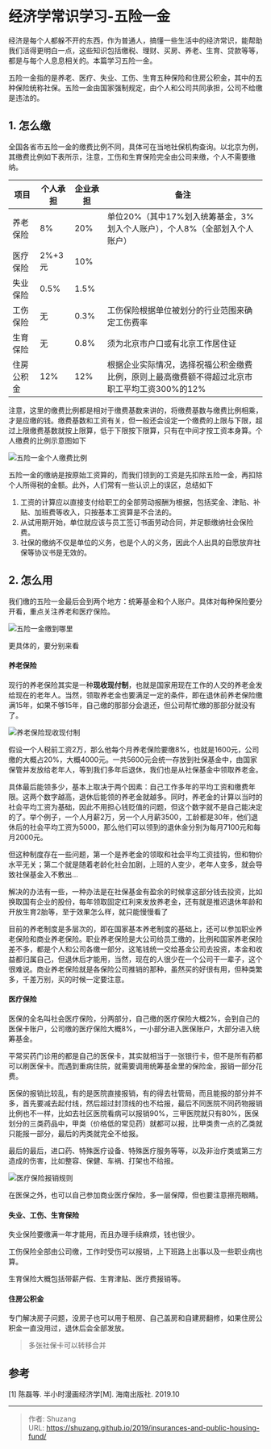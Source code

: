# 经济学常识学习-五险一金


经济是每个人都躲不开的东西，作为普通人，搞懂一些生活中的经济常识，能帮助我们活得更明白一点，这些知识包括缴税、理财、买房、养老、生育、贷款等等，都是与每个人息息相关的。本篇学习五险一金。

<!--more-->

五险一金指的是养老、医疗、失业、工伤、生育五种保险和住房公积金，其中的五种保险统称社保。五险一金由国家强制规定，由个人和公司共同承担，公司不给缴是违法的。

## 1. 怎么缴

全国各省市五险一金的缴费比例不同，具体可在当地社保机构查询。以北京为例，其缴费比例如下表所示，注意，工伤和生育保险完全由公司来缴，个人不需要缴纳。

| 项目       | 个人承担 | 企业承担 | 备注                                                         |
| ---------- | -------- | -------- | ------------------------------------------------------------ |
| 养老保险   | 8%       | 20%      | 单位20%（其中17%划入统筹基金，3%划入个人账户），个人8%（全部划入个人账户） |
| 医疗保险   | 2%+3元   | 10%      |                                                              |
| 失业保险   | 0.5%     | 1.5%     |                                                              |
| 工伤保险   | 无       | 0.3%     | 工伤保险根据单位被划分的行业范围来确定工伤费率               |
| 生育保险   | 无       | 0.8%     | 须为北京市户口或有北京工作居住证                             |
| 住房公积金 | 12%      | 12%      | 根据企业实际情况，选择祝福公积金缴费比例，原则上最高缴费额不得超过北京市职工平均工资300%的12% |

注意，这里的缴费比例都是相对于缴费基数来讲的，将缴费基数与缴费比例相乘，才是应缴的钱。缴费基数和工资有关，但一般还会设定一个缴费的上限与下限，超过上限缴费基数就按上限算，低于下限按下限算，只有在中间才按工资本身算。个人缴费的比例示意图如下

![五险一金个人缴费比例](https://picped-1301226557.cos.ap-beijing.myqcloud.com/SH_20191109_1HyPFP.jpg)

五险一金的缴纳是按原始工资算的，而我们领到的工资是先扣除五险一金，再扣除个人所得税的金额。此外，人们常有一些认识上的误区，总结如下

1. 工资的计算应以直接支付给职工的全部劳动报酬为根据，包括奖金、津贴、补贴、加班费等收入，只按基本工资算是不合法的。
2. 从试用期开始，单位就应该与员工签订书面劳动合同，并足额缴纳社会保险费。
3. 社保的缴纳不仅是单位的义务，也是个人的义务，因此个人出具的自愿放弃社保等协议书是无效的。

## 2. 怎么用

我们缴的五险一金最后会到两个地方：统筹基金和个人账户。具体对每种保险要分开看，重点关注养老和医疗保险。

![五险一金缴到哪里](https://picped-1301226557.cos.ap-beijing.myqcloud.com/SH_20191109_1HyJOJ.jpg)

更具体的，要分别来看

#### 养老保险

现行的养老保险其实是一种**现收现付制**，也就是国家用现在工作的人交的养老金发给现在的老年人。当然，领取养老金也要满足一定的条件，即在退休前养老保险缴满15年，如果不够15年，自己缴的那部分会退还，但公司帮忙缴的那部分就没有了。

![养老保险现收现付制](https://picped-1301226557.cos.ap-beijing.myqcloud.com/SH_20191109_1HywY6.jpg)

假设一个人税前工资2万，那么他每个月养老保险要缴8%，也就是1600元，公司缴的大概占20%，大概4000元。一共5600元会统一存放到社保基金中，由国家保管并发放给老年人，等到我们多年后退休，我们也是从社保基金中领取养老金。

具体最后能领多少，基本上取决于两个因素：自己工作多年的平均工资和缴费年限。这两个数字越高，退休后能领的养老金就越多。同时，养老金的计算以当时的社会平均工资为基础，因此不用担心钱贬值的问题，但这个数字就不是自己能决定的了。举个例子，一个人月薪2万，另一个人月薪3500，工龄都是30年，他们退休后的社会平均工资为5000，那么他们可以领到的退休金分别为每月7100元和每月2000元。

但这种制度存在一些问题，第一个是养老金的领取和社会平均工资挂钩，但和物价水平无关；第二个就是随着老龄化社会加剧，上班的人变少，老年人变多，就会导致社保基金入不敷出...

解决的办法有一些，一种办法是在社保基金有盈余的时候拿这部分钱去投资，比如换取国有企业的股份，每年领取固定红利来发放养老金，还有就是推迟退休年龄和开放生育2胎等，至于效果怎么样，就只能慢慢看了

目前的养老制度是多层次的，即在国家基本养老制度的基础上，还可以参加职业养老保险和商业养老保险。职业养老保险是大公司给员工缴的，比例和国家养老保险差不多，都是个人和公司各缴一部分，这笔钱统一交给基金公司去投资，本金和收益都归属自己，但退休后才能用，当然，现在的人很少在一个公司干一辈子，这个很难说。商业养老保险就是各保险公司推销的那种，虽然买的好很有用，但种类繁多，千差万别，买的时候一定要注意。

#### 医疗保险

医保的全名叫社会医疗保险，分两部分，自己缴的医疗保险大概2%，会到自己的医保卡账户，公司缴的医疗保险大概8%，一小部分进入医保账户，大部分进入统筹基金。

平常买药门诊用的都是自己的医保卡，其实就相当于一张银行卡，但不是所有药都可以刷医保卡。而遇到重病住院，就需要调用统筹基金里的保险金，报销一部分花费。

医保的报销比较乱，有的是医院直接报销，有的得去社管局，而且能报的部分并不多，首先要减去起付线，然后超过封顶线的也不给报，最后不同医院不同药物报销比例也不一样，比如去社区医院看病可以报销90%，三甲医院就只有80%，医保划分的三类药品中，甲类（价格低的常见药）就都可以报，比甲类贵一点的乙类就只能报一部分，最后的丙类就完全不给报。

最后的最后，进口药、特殊医疗设备、特殊医疗服务等等，以及非治疗类或第三方造成的伤害，比如整容、保健、车祸、打架也不给报。

![医疗保险报销规则](https://picped-1301226557.cos.ap-beijing.myqcloud.com/SH_20191109_1HyDSO.jpg)

在医保之外，也可以自己参加商业医疗保险，多一层保障，但也要注意擦亮眼睛。

#### 失业、工伤、生育保险

失业保险要缴满一年才能用，而且办理手续麻烦，钱也很少。

工伤保险全部由公司缴，工作时受伤可以报销，上下班路上出事以及一些职业病也算。

生育保险大概包括带薪产假、生育津贴、医疗费报销等。

#### 住房公积金

专门解决房子问题，没房子也可以用于租房、自己盖房和自建房翻修，如果住房公积金一直没用过，退休后会全部发放。

> 多张社保卡可以转移合并

## 参考

[1] 陈磊等. 半小时漫画经济学[M]. 海南出版社. 2019.10

---

> 作者: Shuzang  
> URL: https://shuzang.github.io/2019/insurances-and-public-housing-fund/  

